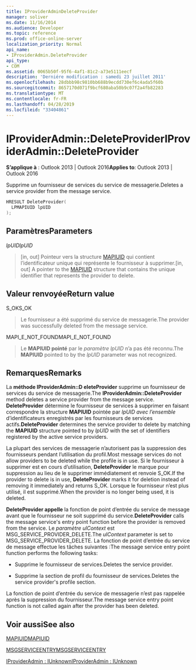 ```yaml
---
title: IProviderAdminDeleteProvider
manager: soliver
ms.date: 11/16/2014
ms.audience: Developer
ms.topic: reference
ms.prod: office-online-server
localization_priority: Normal
api_name:
- IProviderAdmin.DeleteProvider
api_type:
- COM
ms.assetid: 0065b50f-95f6-4af1-81c2-a73e5111eecf
description: 'Derniére modification : samedi 23 juillet 2011'
ms.openlocfilehash: 28dbbb98c9810bb688b9ecdd730ef6c4ada5f60b
ms.sourcegitcommit: 8657170d071f9bcf680aba50b9c07f2a4fb82283
ms.translationtype: MT
ms.contentlocale: fr-FR
ms.lasthandoff: 04/28/2019
ms.locfileid: "33404861"
---
```

# <a name="iprovideradmindeleteprovider"></a><span data-ttu-id="5dc65-103">IProviderAdmin::DeleteProvider</span><span class="sxs-lookup"><span data-stu-id="5dc65-103">IProviderAdmin::DeleteProvider</span></span>

  
  
<span data-ttu-id="5dc65-104">**S’applique à** : Outlook 2013 | Outlook 2016</span><span class="sxs-lookup"><span data-stu-id="5dc65-104">**Applies to**: Outlook 2013 | Outlook 2016</span></span> 
  
<span data-ttu-id="5dc65-105">Supprime un fournisseur de services du service de messagerie.</span><span class="sxs-lookup"><span data-stu-id="5dc65-105">Deletes a service provider from the message service.</span></span>
  
```cpp
HRESULT DeleteProvider(
  LPMAPIUID lpUID
);
```

## <a name="parameters"></a><span data-ttu-id="5dc65-106">Paramètres</span><span class="sxs-lookup"><span data-stu-id="5dc65-106">Parameters</span></span>

 <span data-ttu-id="5dc65-107">_lpUID_</span><span class="sxs-lookup"><span data-stu-id="5dc65-107">_lpUID_</span></span>
  
> <span data-ttu-id="5dc65-108">[in, out] Pointeur vers la structure [MAPIUID](mapiuid.md) qui contient l’identificateur unique qui représente le fournisseur à supprimer.</span><span class="sxs-lookup"><span data-stu-id="5dc65-108">[in, out] A pointer to the [MAPIUID](mapiuid.md) structure that contains the unique identifier that represents the provider to delete.</span></span> 
    
## <a name="return-value"></a><span data-ttu-id="5dc65-109">Valeur renvoyée</span><span class="sxs-lookup"><span data-stu-id="5dc65-109">Return value</span></span>

<span data-ttu-id="5dc65-110">S_OK</span><span class="sxs-lookup"><span data-stu-id="5dc65-110">S_OK</span></span> 
  
> <span data-ttu-id="5dc65-111">Le fournisseur a été supprimé du service de messagerie.</span><span class="sxs-lookup"><span data-stu-id="5dc65-111">The provider was successfully deleted from the message service.</span></span>
    
<span data-ttu-id="5dc65-112">MAPI_E_NOT_FOUND</span><span class="sxs-lookup"><span data-stu-id="5dc65-112">MAPI_E_NOT_FOUND</span></span> 
  
> <span data-ttu-id="5dc65-113">Le **MAPIUID pointé** par le  _paramètre lpUID_ n’a pas été reconnu.</span><span class="sxs-lookup"><span data-stu-id="5dc65-113">The **MAPIUID** pointed to by the  _lpUID_ parameter was not recognized.</span></span> 
    
## <a name="remarks"></a><span data-ttu-id="5dc65-114">Remarques</span><span class="sxs-lookup"><span data-stu-id="5dc65-114">Remarks</span></span>

<span data-ttu-id="5dc65-115">La **méthode IProviderAdmin::D eleteProvider** supprime un fournisseur de services du service de messagerie.</span><span class="sxs-lookup"><span data-stu-id="5dc65-115">The **IProviderAdmin::DeleteProvider** method deletes a service provider from the message service.</span></span> <span data-ttu-id="5dc65-116">**DeleteProvider** détermine le fournisseur de services à supprimer en faisant correspondre la structure **MAPIUID** pointée par  _lpUID avec l’ensemble_ d’identificateurs enregistrés par les fournisseurs de services actifs.</span><span class="sxs-lookup"><span data-stu-id="5dc65-116">**DeleteProvider** determines the service provider to delete by matching the **MAPIUID** structure pointed to by  _lpUID_ with the set of identifiers registered by the active service providers.</span></span> 
  
<span data-ttu-id="5dc65-117">La plupart des services de messagerie n’autorisent pas la suppression des fournisseurs pendant l’utilisation du profil.</span><span class="sxs-lookup"><span data-stu-id="5dc65-117">Most message services do not allow providers to be deleted while the profile is in use.</span></span> <span data-ttu-id="5dc65-118">Si le fournisseur à supprimer est en cours d’utilisation, **DeleteProvider** le marque pour suppression au lieu de le supprimer immédiatement et renvoie S_OK.</span><span class="sxs-lookup"><span data-stu-id="5dc65-118">If the provider to delete is in use, **DeleteProvider** marks it for deletion instead of removing it immediately and returns S_OK.</span></span> <span data-ttu-id="5dc65-119">Lorsque le fournisseur n’est plus utilisé, il est supprimé.</span><span class="sxs-lookup"><span data-stu-id="5dc65-119">When the provider is no longer being used, it is deleted.</span></span> 
  
 <span data-ttu-id="5dc65-120">**DeleteProvider appelle** la fonction de point d’entrée du service de message avant que le fournisseur ne soit supprimé du service.</span><span class="sxs-lookup"><span data-stu-id="5dc65-120">**DeleteProvider** calls the message service's entry point function before the provider is removed from the service.</span></span> <span data-ttu-id="5dc65-121">Le  _paramètre ulContext_ est MSG_SERVICE_PROVIDER_DELETE.</span><span class="sxs-lookup"><span data-stu-id="5dc65-121">The  _ulContext_ parameter is set to MSG_SERVICE_PROVIDER_DELETE.</span></span> <span data-ttu-id="5dc65-122">La fonction de point d’entrée du service de message effectue les tâches suivantes :</span><span class="sxs-lookup"><span data-stu-id="5dc65-122">The message service entry point function performs the following tasks:</span></span> 
  
- <span data-ttu-id="5dc65-123">Supprime le fournisseur de services.</span><span class="sxs-lookup"><span data-stu-id="5dc65-123">Deletes the service provider.</span></span>
    
- <span data-ttu-id="5dc65-124">Supprime la section de profil du fournisseur de services.</span><span class="sxs-lookup"><span data-stu-id="5dc65-124">Deletes the service provider's profile section.</span></span>
    
<span data-ttu-id="5dc65-125">La fonction de point d’entrée du service de messagerie n’est pas rappelée après la suppression du fournisseur.</span><span class="sxs-lookup"><span data-stu-id="5dc65-125">The message service entry point function is not called again after the provider has been deleted.</span></span>
  
## <a name="see-also"></a><span data-ttu-id="5dc65-126">Voir aussi</span><span class="sxs-lookup"><span data-stu-id="5dc65-126">See also</span></span>



[<span data-ttu-id="5dc65-127">MAPIUID</span><span class="sxs-lookup"><span data-stu-id="5dc65-127">MAPIUID</span></span>](mapiuid.md)
  
[<span data-ttu-id="5dc65-128">MSGSERVICEENTRY</span><span class="sxs-lookup"><span data-stu-id="5dc65-128">MSGSERVICEENTRY</span></span>](msgserviceentry.md)
  
[<span data-ttu-id="5dc65-129">IProviderAdmin : IUnknown</span><span class="sxs-lookup"><span data-stu-id="5dc65-129">IProviderAdmin : IUnknown</span></span>](iprovideradminiunknown.md)

